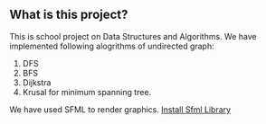 ## What is this project?
This is school project on Data Structures and Algorithms. We have implemented following alogrithms of undirected graph:
1) DFS 
2) BFS
3) Dijkstra 
4) Krusal for minimum spanning tree.


We have used SFML to render graphics.
[Install Sfml Library](https://www.sfml-dev.org/files/SFML-2.5.1-linux-gcc-64-bit.tar.gz)

